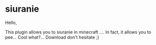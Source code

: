 # siuranie

Hello,

This plugin allows you to siuranie in minecraft .... In fact, it allows you to pee... Cool what?... Download don't hesitate ;)
